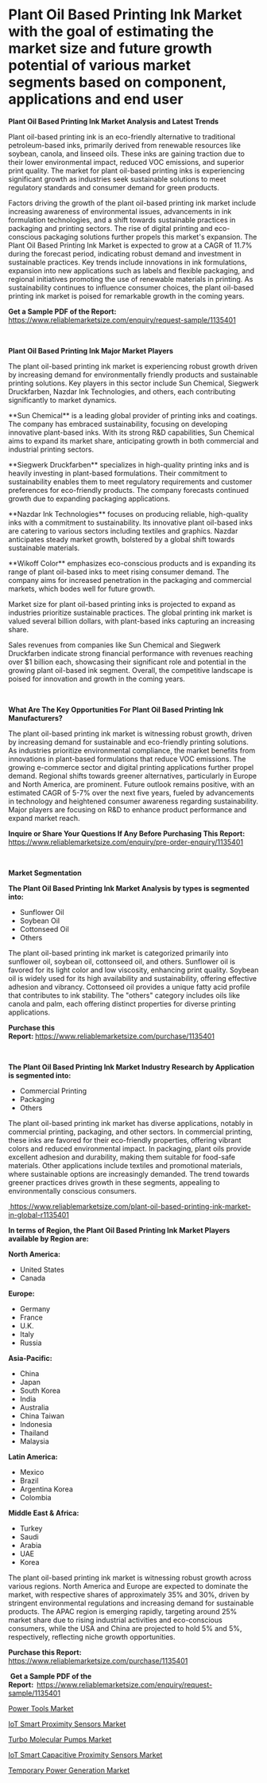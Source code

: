 <p><h1>Plant Oil Based Printing Ink Market with the goal of estimating the market size and future growth potential of various market segments based on component, applications and end user</h1></p><p><strong>Plant Oil Based Printing Ink Market Analysis and Latest Trends</strong></p>
<p><p>Plant oil-based printing ink is an eco-friendly alternative to traditional petroleum-based inks, primarily derived from renewable resources like soybean, canola, and linseed oils. These inks are gaining traction due to their lower environmental impact, reduced VOC emissions, and superior print quality. The market for plant oil-based printing inks is experiencing significant growth as industries seek sustainable solutions to meet regulatory standards and consumer demand for green products.</p><p>Factors driving the growth of the plant oil-based printing ink market include increasing awareness of environmental issues, advancements in ink formulation technologies, and a shift towards sustainable practices in packaging and printing sectors. The rise of digital printing and eco-conscious packaging solutions further propels this market's expansion. The Plant Oil Based Printing Ink Market is expected to grow at a CAGR of 11.7% during the forecast period, indicating robust demand and investment in sustainable practices. Key trends include innovations in ink formulations, expansion into new applications such as labels and flexible packaging, and regional initiatives promoting the use of renewable materials in printing. As sustainability continues to influence consumer choices, the plant oil-based printing ink market is poised for remarkable growth in the coming years.</p></p>
<p><strong>Get a Sample PDF of the Report:&nbsp;</strong> <a href="https://www.reliablemarketsize.com/enquiry/request-sample/1135401?utm_campaign=973&utm_medium=2&utm_source=Github&utm_content=ia&utm_term=20122024&utm_id=plant-oil-based-printing-ink">https://www.reliablemarketsize.com/enquiry/request-sample/1135401</a></p>
<p>&nbsp;</p>
<p><strong>Plant Oil Based Printing Ink Major Market Players</strong></p>
<p><p>The plant oil-based printing ink market is experiencing robust growth driven by increasing demand for environmentally friendly products and sustainable printing solutions. Key players in this sector include Sun Chemical, Siegwerk Druckfarben, Nazdar Ink Technologies, and others, each contributing significantly to market dynamics.</p><p>**Sun Chemical** is a leading global provider of printing inks and coatings. The company has embraced sustainability, focusing on developing innovative plant-based inks. With its strong R&D capabilities, Sun Chemical aims to expand its market share, anticipating growth in both commercial and industrial printing sectors.</p><p>**Siegwerk Druckfarben** specializes in high-quality printing inks and is heavily investing in plant-based formulations. Their commitment to sustainability enables them to meet regulatory requirements and customer preferences for eco-friendly products. The company forecasts continued growth due to expanding packaging applications.</p><p>**Nazdar Ink Technologies** focuses on producing reliable, high-quality inks with a commitment to sustainability. Its innovative plant oil-based inks are catering to various sectors including textiles and graphics. Nazdar anticipates steady market growth, bolstered by a global shift towards sustainable materials.</p><p>**Wikoff Color** emphasizes eco-conscious products and is expanding its range of plant oil-based inks to meet rising consumer demand. The company aims for increased penetration in the packaging and commercial markets, which bodes well for future growth.</p><p>Market size for plant oil-based printing inks is projected to expand as industries prioritize sustainable practices. The global printing ink market is valued several billion dollars, with plant-based inks capturing an increasing share.</p><p>Sales revenues from companies like Sun Chemical and Siegwerk Druckfarben indicate strong financial performance with revenues reaching over $1 billion each, showcasing their significant role and potential in the growing plant oil-based ink segment. Overall, the competitive landscape is poised for innovation and growth in the coming years.</p></p>
<p>&nbsp;</p>
<p><strong>What Are The Key Opportunities For Plant Oil Based Printing Ink Manufacturers?</strong></p>
<p><p>The plant oil-based printing ink market is witnessing robust growth, driven by increasing demand for sustainable and eco-friendly printing solutions. As industries prioritize environmental compliance, the market benefits from innovations in plant-based formulations that reduce VOC emissions. The growing e-commerce sector and digital printing applications further propel demand. Regional shifts towards greener alternatives, particularly in Europe and North America, are prominent. Future outlook remains positive, with an estimated CAGR of 5-7% over the next five years, fueled by advancements in technology and heightened consumer awareness regarding sustainability. Major players are focusing on R&D to enhance product performance and expand market reach.</p></p>
<p><strong>Inquire or Share Your Questions If Any Before Purchasing This Report:</strong> <a href="https://www.reliablemarketsize.com/enquiry/pre-order-enquiry/1135401?utm_campaign=973&utm_medium=2&utm_source=Github&utm_content=ia&utm_term=20122024&utm_id=plant-oil-based-printing-ink">https://www.reliablemarketsize.com/enquiry/pre-order-enquiry/1135401</a></p>
<p>&nbsp;</p>
<p><strong>Market Segmentation</strong></p>
<p><strong>The Plant Oil Based Printing Ink Market Analysis by types is segmented into:</strong></p>
<p><ul><li>Sunflower Oil</li><li>Soybean Oil</li><li>Cottonseed Oil</li><li>Others</li></ul></p>
<p><p>The plant oil-based printing ink market is categorized primarily into sunflower oil, soybean oil, cottonseed oil, and others. Sunflower oil is favored for its light color and low viscosity, enhancing print quality. Soybean oil is widely used for its high availability and sustainability, offering effective adhesion and vibrancy. Cottonseed oil provides a unique fatty acid profile that contributes to ink stability. The "others" category includes oils like canola and palm, each offering distinct properties for diverse printing applications.</p></p>
<p><strong>Purchase this Report:&nbsp;</strong><a href="https://www.reliablemarketsize.com/purchase/1135401?utm_campaign=973&utm_medium=2&utm_source=Github&utm_content=ia&utm_term=20122024&utm_id=plant-oil-based-printing-ink">https://www.reliablemarketsize.com/purchase/1135401</a></p>
<p>&nbsp;</p>
<p><strong>The Plant Oil Based Printing Ink Market Industry Research by Application is segmented into:</strong></p>
<p><ul><li>Commercial Printing</li><li>Packaging</li><li>Others</li></ul></p>
<p><p>The plant oil-based printing ink market has diverse applications, notably in commercial printing, packaging, and other sectors. In commercial printing, these inks are favored for their eco-friendly properties, offering vibrant colors and reduced environmental impact. In packaging, plant oils provide excellent adhesion and durability, making them suitable for food-safe materials. Other applications include textiles and promotional materials, where sustainable options are increasingly demanded. The trend towards greener practices drives growth in these segments, appealing to environmentally conscious consumers.</p></p>
<p><a href="https://www.reliablemarketsize.com/plant-oil-based-printing-ink-market-in-global-r1135401?utm_campaign=973&utm_medium=2&utm_source=Github&utm_content=ia&utm_term=20122024&utm_id=plant-oil-based-printing-ink">&nbsp;https://www.reliablemarketsize.com/plant-oil-based-printing-ink-market-in-global-r1135401</a></p>
<p><strong>In terms of Region, the Plant Oil Based Printing Ink Market Players available by Region are:</strong></p>
<p>
    <p> <strong> North America: </strong>
        <ul>
            <li>United States</li>
            <li>Canada</li>
        </ul>
        </p> 
    <p> <strong> Europe: </strong>
        <ul>
            <li>Germany</li>
            <li>France</li>
            <li>U.K.</li>
            <li>Italy</li>
            <li>Russia</li>
        </ul>
        </p> 
    <p> <strong> Asia-Pacific: </strong>
        <ul>
            <li>China</li>
            <li>Japan</li>
            <li>South Korea</li>
            <li>India</li>
            <li>Australia</li>
            <li>China Taiwan</li>
            <li>Indonesia</li>
            <li>Thailand</li>
            <li>Malaysia</li>
        </ul>
        </p> 
    <p> <strong> Latin America: </strong>
        <ul>
            <li>Mexico</li>
            <li>Brazil</li>
            <li>Argentina Korea</li>
            <li>Colombia</li>
        </ul>
        </p> 
    <p> <strong> Middle East & Africa: </strong>
        <ul>
            <li>Turkey</li>
            <li>Saudi</li>
            <li>Arabia</li>
            <li>UAE</li>
            <li>Korea</li>
        </ul>
    </p>
    </p>
<p><p>The plant oil-based printing ink market is witnessing robust growth across various regions. North America and Europe are expected to dominate the market, with respective shares of approximately 35% and 30%, driven by stringent environmental regulations and increasing demand for sustainable products. The APAC region is emerging rapidly, targeting around 25% market share due to rising industrial activities and eco-conscious consumers, while the USA and China are projected to hold 5% and 5%, respectively, reflecting niche growth opportunities.</p></p>
<p><strong>Purchase this Report: </strong><a href="https://www.reliablemarketsize.com/purchase/1135401?utm_campaign=973&utm_medium=2&utm_source=Github&utm_content=ia&utm_term=20122024&utm_id=plant-oil-based-printing-ink">https://www.reliablemarketsize.com/purchase/1135401</a></p>
<p>&nbsp;<strong>Get a Sample PDF of the Report:&nbsp;&nbsp;</strong><a href="https://www.reliablemarketsize.com/enquiry/request-sample/1135401?utm_campaign=973&utm_medium=2&utm_source=Github&utm_content=ia&utm_term=20122024&utm_id=plant-oil-based-printing-ink">https://www.reliablemarketsize.com/enquiry/request-sample/1135401</a></p>
<p><strong></strong></p>
<p><p><a href="https://www.linkedin.com/pulse/identifying-growth-drivers-comprehensive-analysis-power-d6sje?utm_campaign=973&utm_medium=2&utm_source=Github&utm_content=ia&utm_term=20122024&utm_id=plant-oil-based-printing-ink">Power Tools Market</a></p><p><a href="https://github.com/ElviraLeka1962/Market-Research-Report-List-1/blob/main/iot-smart-proximity-sensors-market.md?utm_campaign=973&utm_medium=2&utm_source=Github&utm_content=ia&utm_term=20122024&utm_id=plant-oil-based-printing-ink">IoT Smart Proximity Sensors Market</a></p><p><a href="https://www.linkedin.com/pulse/turbo-molecular-pumps-market-analysis-report-2024-2031-cagr-ra86e?utm_campaign=973&utm_medium=2&utm_source=Github&utm_content=ia&utm_term=20122024&utm_id=plant-oil-based-printing-ink">Turbo Molecular Pumps Market</a></p><p><a href="https://github.com/darenph8er/Market-Research-Report-List-1/blob/main/iot-smart-capacitive-proximity-sensors-market.md?utm_campaign=973&utm_medium=2&utm_source=Github&utm_content=ia&utm_term=20122024&utm_id=plant-oil-based-printing-ink">IoT Smart Capacitive Proximity Sensors Market</a></p><p><a href="https://www.linkedin.com/pulse/temporary-power-generation-market-research-report-projected-growth-51qwe?utm_campaign=973&utm_medium=2&utm_source=Github&utm_content=ia&utm_term=20122024&utm_id=plant-oil-based-printing-ink">Temporary Power Generation Market</a></p></p>